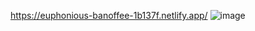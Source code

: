 https://euphonious-banoffee-1b137f.netlify.app/
![image](https://github.com/amrito502/Typescript-react_vite-gym-project/assets/86122901/a81200a6-904e-4b74-9e2d-5b01c8ce140a)

